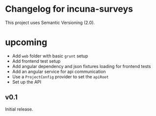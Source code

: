 # Changelog for incuna-surveys

This project uses Semantic Versioning (2.0).

# upcoming

* Add `web` folder with basic `grunt` setup
* Add frontend test setup
* Add angular dependency and json fixtures loading for frontend tests
* Add an angular service for api communication
* Use a `ProjectConfig` provider to set the `apiRoot`
* Set up the API

## v0.1

 Initial release.

